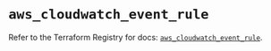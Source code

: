 # `aws_cloudwatch_event_rule`

Refer to the Terraform Registry for docs: [`aws_cloudwatch_event_rule`](https://registry.terraform.io/providers/hashicorp/aws/5.59.0/docs/resources/cloudwatch_event_rule).
